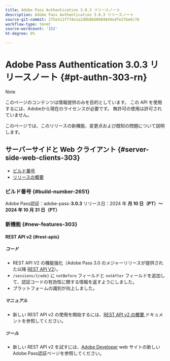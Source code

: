 ```yaml
---
title: Adobe Pass Authentication 3.0.3 リリースノート
description: Adobe Pass Authentication 3.0.3 リリースノート
source-git-commit: 2f5e511f774e1a2d8b8b60084844edfe27be6c76
workflow-type: tm+mt
source-wordcount: '152'
ht-degree: 0%

---
```


# Adobe Pass Authentication 3.0.3 リリースノート {#pt-authn-303-rn}

>[!NOTE]
>
>このページのコンテンツは情報提供のみを目的としています。 この API を使用するには、Adobeから現在のライセンスが必要です。 無許可の使用は許可されていません。

このページでは、このリリースの新機能、変更点および既知の問題について説明します。

## サーバーサイドと Web クライアント {#server-side-web-clients-303}

* [ビルド番号](#build-number-303)
* [リリースの概要](#release-overview-303)

### ビルド番号 {#build-number-2651}

Adobe Pass認証：adobe-pass-**3.0.3**
リリース日：2024 年 **月 10 日（PT）～2024 年 10 月 31 日（PT）**

### 新機能 {#new-features-303}

#### REST API v2 {#rest-apis}

##### コード

* REST API V2 の機能強化（Adobe Pass 3.0 のメジャーリリースが提供された以降 [REST API V2](./rest-api-v2/apis/rest-api-v2-apis-overview.md)）。
* `/sessions/{code}` に `notBefore` フィールドと `notAfter` フィールドを追加して、認証コードの有効性に関する情報を返すようにしました。
* プラットフォームの識別が向上しました。

##### マニュアル

* 新しい REST API v2 の使用を開始するには、[REST API v2 の概要 ](./rest-api-v2/rest-api-v2-overview.md) ドキュメントを参照してください。

##### ツール

* 新しい REST API v2 を試すには、[Adobe Developer](https://developer.adobe.com/adobe-pass) web サイトの新しいAdobe Pass認証ページを参照してください。
